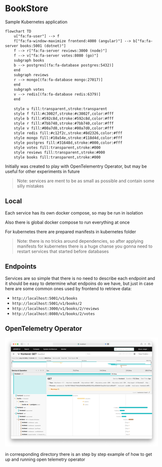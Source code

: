 # BookStore

Sample Kubernetes application

```mermaid
flowchart TD
    u["fa:fa-user"] --> f
    f["fa:fa-window-maximize frontend:4000 (angular)"] --> b["fa:fa-server books:5001 (dotnet)"]
    f --> r["fa:fa-server reviews:3000 (node)"]
    f --> v["fa:fa-server votes:8080 (go)"]
    subgraph books
    b --> postgres[(fa:fa-database postgres:5432)]
    end
    subgraph reviews
    r --> mongo[(fa:fa-database mongo:27017)]
    end
    subgraph votes
    v --> redis[(fa:fa-database redis:6379)]
    end

    style u fill:transparent,stroke:transparent
    style f fill:#c3002f,stroke:#c3002f,color:#fff
    style b fill:#592c8d,stroke:#592c8d,color:#fff
    style r fill:#7bb740,stroke:#7bb740,color:#fff
    style v fill:#00a7d0,stroke:#00a7d0,color:#fff
    style redis fill:#c12f2c,stroke:#8d2326,color:#fff
    style mongo fill:#10a54e,stroke:#118d4d,color:#fff
    style postgres fill:#31648d,stroke:#000,color:#fff
    style votes fill:transparent,stroke:#000
    style reviews fill:transparent,stroke:#000
    style books fill:transparent,stroke:#000
```


Initially was created to play with OpenTelementry Operator, but may be useful for other experiments in future

> Note: services are ment to be as small as possible and contain some silly mistakes

## Local

Each service has its own docker compose, so may be run in isolation

Also there is global docker compose to run everything at once

For kubernetes there are prepared manifests in kubernetes folder

> Note: there is no tricks around dependencies, so after applying manifests for kubernetes there is a huge chanse you gonna need to restart services that started before databases

## Endpoints

Services are so simple that there is no need to describe each endpoint and it should be easy to determine what endpoins do we have, but just in case here are some common ones used by frontend to retrieve data:

- `http://localhost:5001/v1/books`
- `http://localhost:5001/v1/books/2`
- `http://localhost:3000/v1/books/2/reviews`
- `http://localhost:8080/v1/books/2/votes`

## OpenTelemetry Operator

![sceenshot](opentelemetry-operator/screenshot.png)

in corresponding directory there is an step by step example of how to get up and running open telemetry operator
